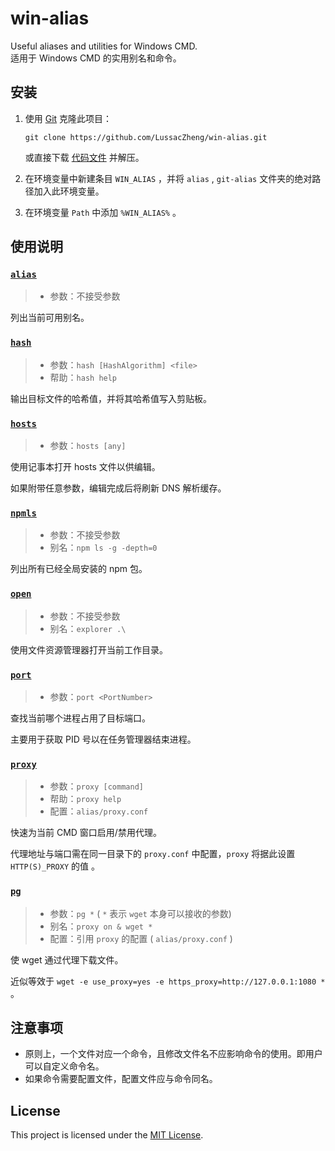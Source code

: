 # win-alias

Useful aliases and utilities for Windows CMD.  
适用于 Windows CMD 的实用别名和命令。

## 安装

1. 使用 [Git](https://git-scm.com/) 克隆此项目：

   ```batch
   git clone https://github.com/LussacZheng/win-alias.git
   ```

   或直接下载 [代码文件](https://github.com/LussacZheng/win-alias/archive/master.zip) 并解压。

2. 在环境变量中新建条目 `WIN_ALIAS` ，并将 `alias` , `git-alias` 文件夹的绝对路径加入此环境变量。
3. 在环境变量 `Path` 中添加 `%WIN_ALIAS%` 。

## 使用说明

### [`alias`](alias/alias.cmd)

> - 参数：不接受参数

列出当前可用别名。

### [`hash`](alias/hash.cmd)

> - 参数：`hash [HashAlgorithm] <file>`
> - 帮助：`hash help`

输出目标文件的哈希值，并将其哈希值写入剪贴板。

### [`hosts`](alias/hosts.cmd)

> - 参数：`hosts [any]`

使用记事本打开 hosts 文件以供编辑。

如果附带任意参数，编辑完成后将刷新 DNS 解析缓存。

### [`npmls`](alias/npmls.cmd)

> - 参数：不接受参数
> - 别名：`npm ls -g -depth=0`

列出所有已经全局安装的 npm 包。  

### [`open`](alias/open.cmd)

> - 参数：不接受参数
> - 别名：`explorer .\`

使用文件资源管理器打开当前工作目录。

### [`port`](alias/port.cmd)

> - 参数：`port <PortNumber>`

查找当前哪个进程占用了目标端口。

主要用于获取 PID 号以在任务管理器结束进程。

### [`proxy`](alias/proxy.cmd)

> - 参数：`proxy [command]`
> - 帮助：`proxy help`
> - 配置：`alias/proxy.conf`

快速为当前 CMD 窗口启用/禁用代理。

代理地址与端口需在同一目录下的 `proxy.conf` 中配置，`proxy` 将据此设置 `HTTP(S)_PROXY` 的值 。

### [`pg`](alias/pg.cmd)

> - 参数：`pg *`  ( `*` 表示 `wget` 本身可以接收的参数)
> - 别名：`proxy on & wget *`
> - 配置：引用 `proxy` 的配置 ( `alias/proxy.conf` )

使 wget 通过代理下载文件。

近似等效于 `wget -e use_proxy=yes -e https_proxy=http://127.0.0.1:1080 *` 。

## 注意事项

- 原则上，一个文件对应一个命令，且修改文件名不应影响命令的使用。即用户可以自定义命令名。
- 如果命令需要配置文件，配置文件应与命令同名。

## License

This project is licensed under the [MIT License](./LICENSE).
